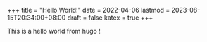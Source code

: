 +++
title = "Hello World!"
date = 2022-04-06
lastmod = 2023-08-15T20:34:00+08:00
draft = false
katex = true
+++

This is a hello world from hugo !
